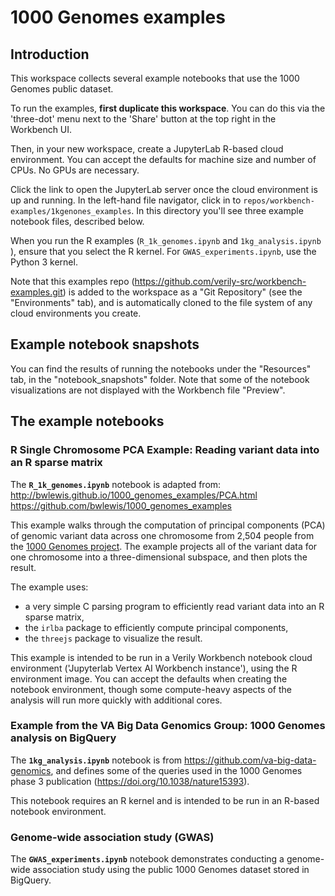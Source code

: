 
# 1000 Genomes examples

## Introduction

This workspace collects several example notebooks that use the 1000 Genomes public dataset.

To run the examples, **first duplicate this workspace**.  You can do this via the 'three-dot' menu
next to the 'Share' button at the top right in the Workbench UI.

Then, in your new workspace, create a JupyterLab R-based cloud environment.  You can accept the defaults for
machine size and number of CPUs. No GPUs are necessary.

Click the link to open the JupyterLab server once the cloud environment is up and running. In the
left-hand file navigator, click in to `repos/workbench-examples/1kgenones_examples`.  In this
directory you'll see three example notebook files, described below.

When you run the R examples (`R_1k_genomes.ipynb` and `1kg_analysis.ipynb` ), ensure that you select
the R kernel. For `GWAS_experiments.ipynb`, use the Python 3 kernel.

Note that this examples repo (https://github.com/verily-src/workbench-examples.git) is added to
the workspace as a "Git Repository" (see the "Environments" tab), and is automatically cloned to the
file system of any cloud environments you create.

## Example notebook snapshots

You can find the results of running the notebooks under the "Resources" tab, in the
"notebook_snapshots" folder. Note that some of the notebook visualizations are not displayed with
the Workbench file "Preview".

## The example notebooks

### R Single Chromosome PCA Example: Reading variant data into an R sparse matrix

The **`R_1k_genomes.ipynb`** notebook is adapted from:  \
http://bwlewis.github.io/1000_genomes_examples/PCA.html  \
https://github.com/bwlewis/1000_genomes_examples

This example walks through the computation of principal components (PCA) of genomic variant data
across one chromosome from 2,504 people from the [1000 Genomes
project](https://www.internationalgenome.org/1000-genomes-summary/). The example projects all of the
variant data for one chromosome into a three-dimensional subspace, and then plots the result.

The example uses:

- a very simple C parsing program to efficiently read variant data into an R sparse matrix,
- the `irlba` package to efficiently compute principal components,
- the `threejs` package to visualize the result.

This example is intended to be run in a Verily Workbench notebook cloud environment ('Jupyterlab
Vertex AI Workbench instance'), using the R environment image.  You can accept the defaults when
creating the notebook environment, though some compute-heavy aspects of the analysis will run more
quickly with additional cores.

### Example from the VA Big Data Genomics Group: 1000 Genomes analysis on BigQuery

The **`1kg_analysis.ipynb`** notebook is from https://github.com/va-big-data-genomics, and defines some
of the queries used in the 1000 Genomes phase 3 publication (https://doi.org/10.1038/nature15393).

This notebook requires an R kernel and is intended to be run in an R-based notebook environment.

### Genome-wide association study (GWAS)

The **`GWAS_experiments.ipynb`** notebook demonstrates conducting a genome-wide association study using the
public 1000 Genomes dataset stored in BigQuery.
